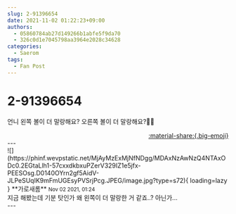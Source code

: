 ```yaml
---
slug: 2-91396654
date: 2021-11-02 01:22:23+09:00
authors:
  - 05860784ab27d149266b1abfe5f9da70
  - 326c0d1e7045798aa3964e2028c34628
categories:
  - Saerom
tags:
  - Fan Post
---
```


# 2-91396654

<div class="post-container" markdown="1">
<div class="content-container md-sidebar__scrollwrap" markdown="1">

언니 왼쪽 볼이 더 말랑해요? 오른쪽 볼이 더 말랑해요?👀🤭

</div>
</div>

<div style="text-align: right;" markdown="1">
<a href="https://weverse.io/fromis9/fanpost/2-91396654" style="text-align: right;">:material-share:{.big-emoji}</a>
</div>
---

<div class="comments-container md-sidebar__scrollwrap" markdown="1">
<div class="comment" markdown="1">
<div class='id-container' markdown="1">
![](https://phinf.wevpstatic.net/MjAyMzExMjNfNDgg/MDAxNzAwNzQ4NTAxODc0.2EGtaLlh1-57cxxdkbxuPZerV329IZ1e5jfx-PEESOsg.D0140OYrn2gf5AidV-JLPeSUqIK9mFmUGEsyPVSrjPcg.JPEG/image.jpg?type=s72){ loading=lazy }
**<span class="artist">가로새롬</span>** <small>Nov 02 2021, 01:24</small><br>
</div>
<div class='comment-body' markdown="1">
지금 해봤는데 기분 탓인가 왜 왼쪽이 더 말랑한 거 같죠..? 아닌가... 
</div>
</div>
</div>
---
